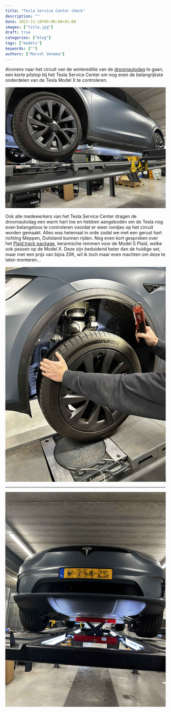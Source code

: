 ```yaml
---
title: "Tesla Service Center check"
description: ""
date: 2023-11-10T09:00:00+01:00
images: ["title.jpg"]
draft: true
categories: ["blog"]
tags: ["modelx"]
keywords: [""]
authors: ["Marcel Venema"]
---
```


Alvorens naar het circuit van de wintereditie van de [droomautodag](https://droomautodag.nl) te gaan, een korte pitstop bij het Tesla Service Center om nog even de belangrijkste onderdelen van de Tesla Model X te controleren.  

![image](title.jpg)

Ook alle medewerkers van het Tesla Service Center dragen de droomautodag een warm hart toe en hebben aangeboden om de Tesla nog even belangeloos te controleren voordat er weer rondjes op het circuit worden gemaakt. Alles was helemaal in orde zodat we met een gerust hart richting Meppen, Duitsland kunnen rijden. 
Nog even kort gesproken over het [Plaid track package](https://shop.tesla.com/nl_be/product/model-s-plaid-track-package?sku=1938526-00-A), keramische remmen voor de Model S Plaid, welke ook passen op de Model X. Deze zijn beduidend beter dan de huidige set, maar met een prijs van bijna 20K, wil ik toch maar even machten om deze te laten monteren...  

![image](tesla1011-01.jpg)
***
![image](tesla1011-02.jpg)

